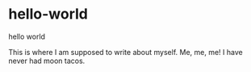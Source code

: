 # hello-world
hello world

This is where I am supposed to write about myself.
Me, me, me!
I have never had moon tacos.
